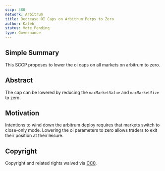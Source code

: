 ```yaml
---
sccp: 380
network: Arbitrum
title: Decrease OI Caps on Arbitrum Perps to Zero
author: Kaleb
status: Vote_Pending
type: Governance
---
```


## Simple Summary

This SCCP proposes to lower the oi caps on all markets on arbitrum to zero.

## Abstract

The cap can be lowered by reducing the `maxMarketValue` and `maxMarketSize` to zero.

## Motivation

Intentions to wind down the arbitrum deploy requires that markets switch to close-only mode. Lowering the oi parameters to zero allows traders to exit their position at their leisure. 

## Copyright

Copyright and related rights waived via [CC0](https://creativecommons.org/publicdomain/zero/1.0/).
